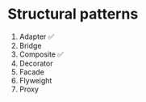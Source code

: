 # Structural patterns

1. Adapter ✅
2. Bridge
3. Composite ✅
4. Decorator
5. Facade
6. Flyweight
7. Proxy
